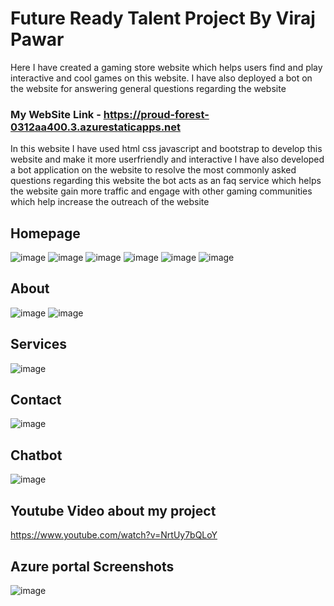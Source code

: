# Future Ready Talent Project By Viraj Pawar 

Here I have created a gaming store website which helps users find and play interactive and cool games on this website. I have also deployed a bot on the website for answering general questions regarding the website
### My WebSite Link -  https://proud-forest-0312aa400.3.azurestaticapps.net
In this website I have used html css javascript and bootstrap to develop this website and make it more userfriendly and interactive
I have also developed a bot application on the website to resolve the most commonly asked questions regarding this website
the bot acts as an faq service which helps the website gain more traffic and engage with other gaming communities which help increase the outreach of the website
## Homepage
![image](https://github.com/codex10101010/gaming_store-starter/assets/95994221/dc1c1e6c-75d6-4ed8-96b5-c09747f38bef)
![image](https://github.com/codex10101010/gaming_store-starter/assets/95994221/3514e164-1ed6-40b1-a718-c38298e4d741)
![image](https://github.com/codex10101010/gaming_store-starter/assets/95994221/6476cc97-79a3-4156-b0fc-018696c6191f)
![image](https://github.com/codex10101010/gaming_store-starter/assets/95994221/2d6391cf-f5f2-42a7-9af5-0f6a1d60ccae)
![image](https://github.com/codex10101010/gaming_store-starter/assets/95994221/5e0097e9-971b-489a-a09e-2841d0d70f8f)
![image](https://github.com/codex10101010/gaming_store-starter/assets/95994221/eaf3a4ee-7df7-4661-84c2-cd70929b5235)




## About
![image](https://github.com/codex10101010/gaming_store-starter/assets/95994221/6067d4c0-65d7-4eed-812d-73a0a01567a7)
![image](https://github.com/codex10101010/gaming_store-starter/assets/95994221/4e5bdaf0-be02-4014-b9e2-6d9e2718f275)

## Services
![image](https://github.com/codex10101010/gaming_store-starter/assets/95994221/9af22308-1d4a-40d8-8646-7b9421f16c30)


## Contact
![image](https://github.com/codex10101010/gaming_store-starter/assets/95994221/132b894e-5c09-4b27-8069-40100c3a579a)

## Chatbot 
![image](https://github.com/codex10101010/gaming_store-starter/assets/95994221/15e2a142-77e5-4a56-ae1c-cf2f571823da)



## Youtube Video about my project
https://www.youtube.com/watch?v=NrtUy7bQLoY

## Azure portal Screenshots
![image](https://github.com/codex10101010/gaming_store-starter/assets/95994221/33d94de9-30f1-42ac-b9d6-93c0b459f048)
